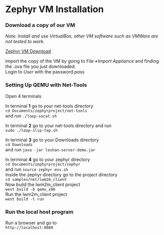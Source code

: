 # Zephyr VM Installation

### Download a copy of our VM

*Note: Install and use VirtualBox, other VM software such as VMWare are not tested to work.*

[Zephyr VM Download](https://mega.nz/#!u6JzUQyJ!tROere43NketAer3U5n67D6VSZV-61OoFQU1a_UX1YY "ZephyrOS")

Import the copy of the VM by going to *File->Import Appliance* and finding the .ova file you just downloaded.  
Login to *User* with the password *pass*

### Setting Up QEMU with Net-Tools

Open 4 terminals

In terminal **1** go to your net-tools directory    
`cd Documents/zephyrproject/net-tools`  
and run `./loop-socat.sh`

In terminal **2** go to your net-tools directory and run  
`sudo ./loop-slip-tap.sh`

In terminal **3** go to your Downloads directory  
`cd Downloads`  
and run `java -jar leshan-server-demo.jar`

In terminal **4** go to your zephyr directory   
`cd Documents/zephyrproject/zephyr`  
and run `source zephyr-env.sh`  
Inside the zephyr directory go to the project directory   
`cd samples/net/lwm2m_client`  
Now build the lwm2m_client project  
`west build -b qemu_x86`  
Run the lwm2m_client project  
`west build -t run`

### Run the local host program

Run a browser and go to  
`http://localhost:8080`
